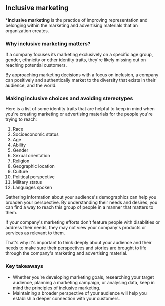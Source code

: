 ## Inclusive marketing

***Inclusive marketing** is the practice of improving representation and belonging within the marketing and advertising materials that an organization creates.

### Why inclusive marketing matters?

If a company focuses its marketing exclusively on a specific age group, gender, ethnicity or other identity traits, they're likely missing out on reaching potential customers.

By approaching marketing decisions with a focus on inclusion, a company can positively and authentically market to the diversity that exists in their audience, and the world.


### Making inclusive choices and avoiding stereotypes

Here is a list of some identity traits that are helpful to keep in mind when you're creating marketing or advertising materials for the people you're trying to reach:
1. Race
2. Socioeconomic status
3. Age
4. Ability
5. Gender
6. Sexual orientation
7. Religion
8. Geographic location
9. Culture
10. Political perspective
11. Military status
12. Languages spoken


Gathering information about your audience's demographics can help you broaden your perspective. By understanding their needs and desires, you can find a way to reach this group of people in a manner that matters to them.

If your company's marketing efforts don't feature people with disablities or address their needs, they may not view your company's products or services as relevant to them.

That's why it's important to think deeply about your audience and their needs to make sure their perspectives and stories are brought to life through the company's marketing and advertising material.


### Key takeaways
- Whether you're developing marketing goals, researching your target audience, planning a marketing campaign, or analysing data, keep in mind the principles of inclusive marketing.
- Maintaining a broader perspective of your audience will help you establish a deeper connection with your customers.